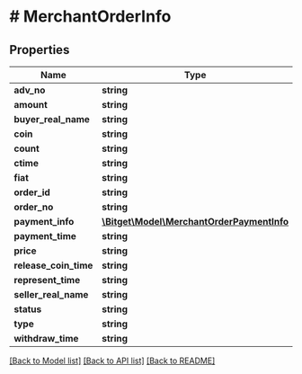 # # MerchantOrderInfo

## Properties

Name | Type | Description | Notes
------------ | ------------- | ------------- | -------------
**adv_no** | **string** |  | [optional]
**amount** | **string** |  | [optional]
**buyer_real_name** | **string** |  | [optional]
**coin** | **string** |  | [optional]
**count** | **string** |  | [optional]
**ctime** | **string** |  | [optional]
**fiat** | **string** |  | [optional]
**order_id** | **string** |  | [optional]
**order_no** | **string** |  | [optional]
**payment_info** | [**\Bitget\Model\MerchantOrderPaymentInfo**](MerchantOrderPaymentInfo.md) |  | [optional]
**payment_time** | **string** |  | [optional]
**price** | **string** |  | [optional]
**release_coin_time** | **string** |  | [optional]
**represent_time** | **string** |  | [optional]
**seller_real_name** | **string** |  | [optional]
**status** | **string** |  | [optional]
**type** | **string** |  | [optional]
**withdraw_time** | **string** |  | [optional]

[[Back to Model list]](../../README.md#models) [[Back to API list]](../../README.md#endpoints) [[Back to README]](../../README.md)
